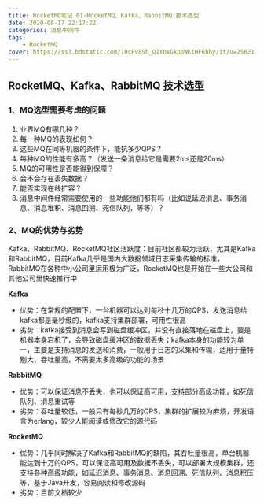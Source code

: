 ```yaml
---
title: RocketMQ笔记 01-RocketMQ、Kafka、RabbitMQ 技术选型
date: 2020-08-17 22:17:22
categories: 消息中间件
tags:
	- RocketMQ
cover: https://ss3.bdstatic.com/70cFv8Sh_Q1YnxGkpoWK1HF6hhy/it/u=2582113194,968310573&fm=26&gp=0.jpg
---
```


## RocketMQ、Kafka、RabbitMQ 技术选型

### 1、MQ选型需要考虑的问题

1. 业界MQ有哪几种？
2. 每一种MQ的表现如何？
3. 这些MQ在同等机器的条件下，能抗多少QPS？
4. 每种MQ的性能有多高？（发送一条消息给它是需要2ms还是20ms）
5. MQ的可用性是否能得到保障？
6. 会不会存在丢失数据？
7. 能否实现在线扩容？
8. 消息中间件经常需要使用的一些功能他们都有吗（比如说延迟消息、事务消息、消息堆积、消息回溯、死信队列，等等）？

### 2、MQ的优势与劣势

Kafka、RabbitMQ、RocketMQ社区活跃度：目前社区都较为活跃，尤其是Kafka和RabbitMQ，目前Kafka几乎是国内大数据领域日志采集传输的标准，RabbitMQ在各种中小公司里运用极为广泛，RocketMQ也是开始在一些大公司和其他公司里快速推行中

**Kafka**

- 优势：在常规的配置下，一台机器可以达到每秒十几万的QPS，发送消息给kafka都是毫秒级的，kafka支持集群部署，可用性很高
- 劣势：kafka接受到消息会写到磁盘缓冲区，并没有直接落地在磁盘上，要是机器本身宕机了，会导致磁盘缓冲区的数据丢失；kafka本身的功能较为单一，主要是支持消息的发送和消费，一般用于日志的采集和传输，适用于量特别大、吞吐量高，不需要太多高级的功能的场景

**RabbitMQ**

- 优势：可以保证消息不丢失，也可以保证高可用，支持部分高级功能，如死信队列、消息重试等
- 劣势：吞吐量较低，一般只有每秒几万的QPS，集群的扩展较为麻烦，开发语言为erlang，较少人能阅读或修改它的源代码

**RocketMQ**

- 优势：几乎同时解决了Kafka和RabbitMQ的缺陷，其吞吐量很高，单台机器能达到十万的QPS，可以保证高可用及数据不丢失，可以部署大规模集群，还支持各种高级功能，如延迟消息、事务消息、消息回溯、死信队列、消息积压等，基于Java开发，容易阅读和修改源码
- 劣势：目前文档较少

